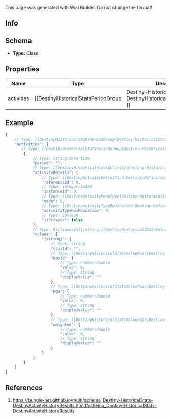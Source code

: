 <span class="wiki-builder">This page was generated with Wiki Builder. Do not change the format!</span>

## Info

## Schema
* **Type:** Class

## Properties
Name | Type | Description
---- | ---- | -----------
activities | [[DestinyHistoricalStatsPeriodGroup|Destiny-HistoricalStats-DestinyHistoricalStatsPeriodGroup]][] | List of activities, the most recent activity first.

## Example
```javascript
{
    // Type: [[DestinyHistoricalStatsPeriodGroup|Destiny-HistoricalStats-DestinyHistoricalStatsPeriodGroup]][]
    "activities": [
       // Type: [[DestinyHistoricalStatsPeriodGroup|Destiny-HistoricalStats-DestinyHistoricalStatsPeriodGroup]]
        {
            // Type: string:date-time
            "period": "",
            // Type: [[DestinyHistoricalStatsActivity|Destiny-HistoricalStats-DestinyHistoricalStatsActivity]]
            "activityDetails": {
                // Type: [[DestinyActivityDefinition|Destiny-Definitions-DestinyActivityDefinition]]:ManifestDefinition:integer:uint32
                "referenceId": 0,
                // Type: integer:int64
                "instanceId": 0,
                // Type: [[DestinyActivityModeType|Destiny-HistoricalStats-Definitions-DestinyActivityModeType]]:Enum
                "mode": 0,
                // Type: [[DestinyActivityTypeDefinition|Destiny-Definitions-DestinyActivityTypeDefinition]]:ManifestDefinition:integer:uint32
                "activityTypeHashOverride": 0,
                // Type: boolean
                "isPrivate": false
            },
            // Type: Dictionary&lt;string,[[DestinyHistoricalStatsValue|Destiny-HistoricalStats-DestinyHistoricalStatsValue]]&gt;
            "values": {
                "{string}": {
                    // Type: string
                    "statId": "",
                    // Type: [[DestinyHistoricalStatsValuePair|Destiny-HistoricalStats-DestinyHistoricalStatsValuePair]]
                    "basic": {
                        // Type: number:double
                        "value": 0,
                        // Type: string
                        "displayValue": ""
                    },
                    // Type: [[DestinyHistoricalStatsValuePair|Destiny-HistoricalStats-DestinyHistoricalStatsValuePair]]
                    "pga": {
                        // Type: number:double
                        "value": 0,
                        // Type: string
                        "displayValue": ""
                    },
                    // Type: [[DestinyHistoricalStatsValuePair|Destiny-HistoricalStats-DestinyHistoricalStatsValuePair]]
                    "weighted": {
                        // Type: number:double
                        "value": 0,
                        // Type: string
                        "displayValue": ""
                    }
                }
            }
        }
    ]
}

```

## References
1. https://bungie-net.github.io/multi/schema_Destiny-HistoricalStats-DestinyActivityHistoryResults.html#schema_Destiny-HistoricalStats-DestinyActivityHistoryResults

